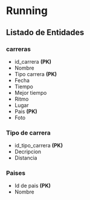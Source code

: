 # Running

## Listado de Entidades

### carreras

- id_carrera **(PK)**
- Nombre
- Tipo carrera **(PK)**
- Fecha
- Tiempo
- Mejor tiempo
- Ritmo 
- Lugar
- Pais **(PK)**
- Foto

### Tipo de carrera

- id_tipo_carrera **(PK)**
- Decripcion
- Distancia

### Paises
- Id de pais **(PK)**
- Nombre
